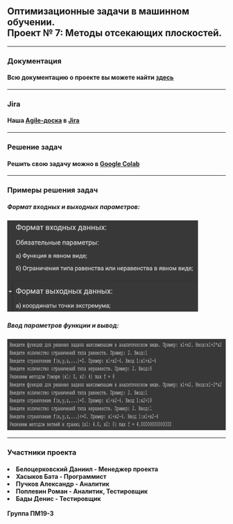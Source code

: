 <html>
	<body>
		<h2>Оптимизационные задачи в машинном обучении. <br> Проект № 7: Методы отсекающих плоскостей.</h2>
		<hr>
		<h3>Документация</h3>
		<h4>Всю документацию о проекте вы можете найти <a href = "documentation.pdf">здесь</a></h4>
		<hr>
		<h3>Jira</h3>
		<h4>Наша <a href = "https://vk.com/away.php?to=https%3A%2F%2Fopml.atlassian.net%2Fjira%2Fsoftware%2Fprojects%2FTH7%2Fboards%2F6%2Froadmap%3Fassignee%3Dunassigned&cc_key=">Аgile-доска</a> в <a href = "https://www.atlassian.com/ru/software/jira">Jira</a></h4>
		<hr>
		<h3>Решение задач</h3>
		<h4>Решить свою задачу можно в <a href="https://colab.research.google.com/drive/1P7RsgkDcWsgDqHLdSv4cht54dvWrS_ks?usp=sharing">Google Colab</a> </h4>
		<hr>
		<h3>Примеры решения задач</h3>
		<h5>Формат входных и выходных параметров: </h5> 
		<img src="Images/i1.png"
		     height="210px">
		<h5>Ввод параметров функции и вывод: </h5>                                                
		<img src="Images/i2.png"
		     height="210px">
		<hr>
		<h3>Участники проекта</h3>
		<h4>
		<li>Белоцерковский Даниил - Менеджер проектa</li>
		<li>Хасыков Бата - Программист</li>
		<li>Пучков Александр - Аналитик</li>
		<li>Поплевин Роман - Аналитик, Тестировщик</li>
		<li>Бады Денис - Тестировщик</li>
		<br>
		Группа ПМ19-3
		</h4>
  </body>

</html>
